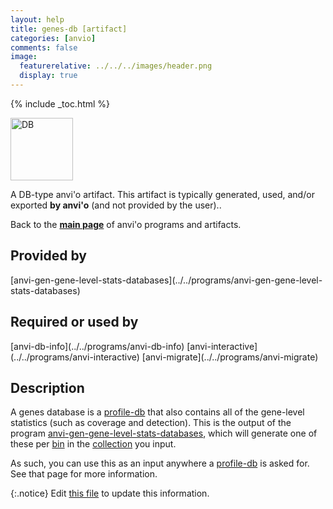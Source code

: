 ```yaml
---
layout: help
title: genes-db [artifact]
categories: [anvio]
comments: false
image:
  featurerelative: ../../../images/header.png
  display: true
---
```



{% include _toc.html %}


<img src="../../images/icons/DB.png" alt="DB" style="width:100px; border:none" />

A DB-type anvi'o artifact. This artifact is typically generated, used, and/or exported **by anvi'o** (and not provided by the user)..

Back to the **[main page](../../)** of anvi'o programs and artifacts.

## Provided by


<p style="text-align: left" markdown="1"><span class="artifact-p">[anvi-gen-gene-level-stats-databases](../../programs/anvi-gen-gene-level-stats-databases)</span></p>


## Required or used by


<p style="text-align: left" markdown="1"><span class="artifact-r">[anvi-db-info](../../programs/anvi-db-info)</span> <span class="artifact-r">[anvi-interactive](../../programs/anvi-interactive)</span> <span class="artifact-r">[anvi-migrate](../../programs/anvi-migrate)</span></p>


## Description

A genes database is a <span class="artifact-n">[profile-db](/help/7/artifacts/profile-db)</span> that also contains all of the gene-level statistics (such as coverage and detection). This is the output of the program <span class="artifact-n">[anvi-gen-gene-level-stats-databases](/help/7/programs/anvi-gen-gene-level-stats-databases)</span>, which will generate one of these per <span class="artifact-n">[bin](/help/7/artifacts/bin)</span> in the <span class="artifact-n">[collection](/help/7/artifacts/collection)</span> you input. 

As such, you can use this as an input anywhere a <span class="artifact-n">[profile-db](/help/7/artifacts/profile-db)</span> is asked for. See that page for more information. 


{:.notice}
Edit [this file](https://github.com/merenlab/anvio/tree/master/anvio/docs/artifacts/genes-db.md) to update this information.

